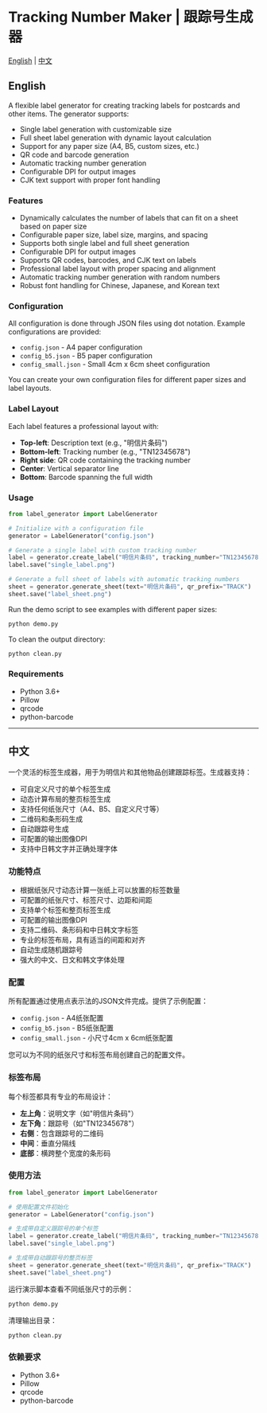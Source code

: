 # Tracking Number Maker | 跟踪号生成器

[English](#english) | [中文](#chinese)

<a name="english"></a>
## English

A flexible label generator for creating tracking labels for postcards and other items. The generator supports:

- Single label generation with customizable size
- Full sheet label generation with dynamic layout calculation
- Support for any paper size (A4, B5, custom sizes, etc.)
- QR code and barcode generation
- Automatic tracking number generation
- Configurable DPI for output images
- CJK text support with proper font handling

### Features

- Dynamically calculates the number of labels that can fit on a sheet based on paper size
- Configurable paper size, label size, margins, and spacing
- Supports both single label and full sheet generation
- Configurable DPI for output images
- Supports QR codes, barcodes, and CJK text on labels
- Professional label layout with proper spacing and alignment
- Automatic tracking number generation with random numbers
- Robust font handling for Chinese, Japanese, and Korean text

### Configuration

All configuration is done through JSON files using dot notation. Example configurations are provided:

- `config.json` - A4 paper configuration
- `config_b5.json` - B5 paper configuration
- `config_small.json` - Small 4cm x 6cm sheet configuration

You can create your own configuration files for different paper sizes and label layouts.

### Label Layout

Each label features a professional layout with:

- **Top-left**: Description text (e.g., "明信片条码")
- **Bottom-left**: Tracking number (e.g., "TN12345678")
- **Right side**: QR code containing the tracking number
- **Center**: Vertical separator line
- **Bottom**: Barcode spanning the full width

### Usage

```python
from label_generator import LabelGenerator

# Initialize with a configuration file
generator = LabelGenerator("config.json")

# Generate a single label with custom tracking number
label = generator.create_label("明信片条码", tracking_number="TN12345678")
label.save("single_label.png")

# Generate a full sheet of labels with automatic tracking numbers
sheet = generator.generate_sheet(text="明信片条码", qr_prefix="TRACK")
sheet.save("label_sheet.png")
```

Run the demo script to see examples with different paper sizes:

```bash
python demo.py
```

To clean the output directory:

```bash
python clean.py
```

### Requirements

- Python 3.6+
- Pillow
- qrcode
- python-barcode

---

<a name="chinese"></a>
## 中文

一个灵活的标签生成器，用于为明信片和其他物品创建跟踪标签。生成器支持：

- 可自定义尺寸的单个标签生成
- 动态计算布局的整页标签生成
- 支持任何纸张尺寸（A4、B5、自定义尺寸等）
- 二维码和条形码生成
- 自动跟踪号生成
- 可配置的输出图像DPI
- 支持中日韩文字并正确处理字体

### 功能特点

- 根据纸张尺寸动态计算一张纸上可以放置的标签数量
- 可配置的纸张尺寸、标签尺寸、边距和间距
- 支持单个标签和整页标签生成
- 可配置的输出图像DPI
- 支持二维码、条形码和中日韩文字标签
- 专业的标签布局，具有适当的间距和对齐
- 自动生成随机跟踪号
- 强大的中文、日文和韩文字体处理

### 配置

所有配置通过使用点表示法的JSON文件完成。提供了示例配置：

- `config.json` - A4纸张配置
- `config_b5.json` - B5纸张配置
- `config_small.json` - 小尺寸4cm x 6cm纸张配置

您可以为不同的纸张尺寸和标签布局创建自己的配置文件。

### 标签布局

每个标签都具有专业的布局设计：

- **左上角**：说明文字（如"明信片条码"）
- **左下角**：跟踪号（如"TN12345678"）
- **右侧**：包含跟踪号的二维码
- **中间**：垂直分隔线
- **底部**：横跨整个宽度的条形码

### 使用方法

```python
from label_generator import LabelGenerator

# 使用配置文件初始化
generator = LabelGenerator("config.json")

# 生成带自定义跟踪号的单个标签
label = generator.create_label("明信片条码", tracking_number="TN12345678")
label.save("single_label.png")

# 生成带自动跟踪号的整页标签
sheet = generator.generate_sheet(text="明信片条码", qr_prefix="TRACK")
sheet.save("label_sheet.png")
```

运行演示脚本查看不同纸张尺寸的示例：

```bash
python demo.py
```

清理输出目录：

```bash
python clean.py
```

### 依赖要求

- Python 3.6+
- Pillow
- qrcode
- python-barcode

